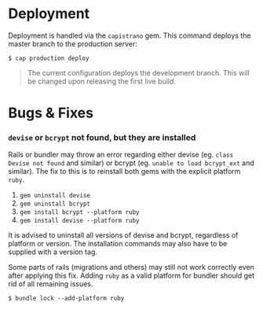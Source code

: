 
# Deployment
Deployment is handled via the `capistrano` gem.
This command deploys the master branch to the production server:
```
$ cap production deploy
```
> The current configuration deploys the development branch.
  This will be changed upon releasing the first live build.

# Bugs & Fixes
### `devise` or `bcrypt` not found, but they are installed  
Rails or bundler may throw an error regarding either devise (eg. `class Devise not found` and similar) or bcrypt (eg. `unable to load bcrypt_ext` and similar).
The fix to this is to reinstall both gems with the explicit platform `ruby`.

1. `gem uninstall devise`
2. `gem uninstall bcrypt`
3. `gem install bcrypt --platform ruby`
4. `gem install devise --platform ruby`

It is advised to uninstall all versions of devise and bcrypt, regardless of platform or version.
The installation commands may also have to be supplied with a version tag.

Some parts of rails (migrations and others) may still not work correctly even after applying this fix.
Adding `ruby` as a valid platform for bundler should get rid of all remaining issues.

```
$ bundle lock --add-platform ruby
```
